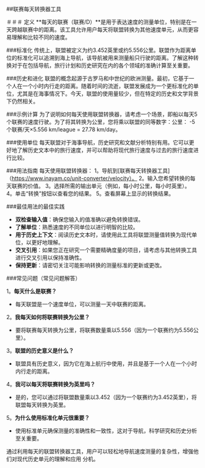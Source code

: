 ##联赛每天转换器工具

＃＃＃ 定义
**每天的联赛（联赛/D）**是用于表达速度的测量单位，特别是在一天跨越联赛中的距离。该工具允许用户每天将联盟转换为其他速度单元，从而更容易理解和比较不同的速度。

###标准化
传统上，联盟被定义为约3.452英里或约5.556公里。联盟作为距离单位的标准化可以追溯到海上导航，该导航被用来测量船只行驶的距离。了解这种转换对于在包括导航，旅行计划和历史研究在内的各个领域的准确计算至关重要。

###历史和进化
联盟的概念起源于古罗马和中世纪的欧洲测量。最初，它基于一个人在一个小时内行走的距离。随着时间的流逝，联盟发展成为一个更标准化的单位，尤其是在海事情况下。今天，联盟的使用量较少，但在特定的历史和文学背景下仍然相关。

###示例计算
为了说明如何每天使用联盟转换器，请考虑一个场景，即船以每天5个联赛的速度行驶。为了将其转换为公里，您将乘以联盟的同等数字：公里：
-5个联赛/天×5.556 km/league = 27.78 km/day。

###使用单位
每天联盟对于海事导航，历史研究和文献分析特别有用。它可以更好地了解历史文本中的旅行速度，并可以帮助将现代旅行速度与过去的旅行速度进行比较。

###用法指南
每天使用联盟转换器：
1。导航到[联赛每天转换器工具]（https://www.inayam.co/unit-converter/velocity）。
2。输入您希望转换的每天联赛的价值。
3。选择所需的输出单元（例如，每小时公里，每小时英里）。
4。单击“转换”按钮以查看您的结果。
5。查看屏幕上显示的转换结果。

###最佳用法的最佳实践
-  **双检查输入值**：确保您输入的值准确以避免转换错误。
-  **了解单位**：熟悉速度的不同单位以进行明智的比较。
-  **用于历史上下文**：阅读历史文本时，请使用此工具将联盟测量值转换为现代单位，以更好地理解。
-  **交叉引用**：如果您正在研究一个需要精确度量的项目，请考虑与其他转换工具进行交叉引用以保持准确性。
-  **保持更新**：请密切关注可能影响转换的测量标准的更新或更改。

###常见问题（常见问题解答）

1。**每天什么是联赛？**
- 每天联盟是一个速度单位，可以测量一天中联赛的距离。

2。**我每天如何将联赛转换为公里？**
- 要将联赛每天转换为公里，将联赛数量乘以5.556（因为一个联赛约为5.556公里）。

3。**联盟的历史意义是什么？**
- 联盟具有历史意义，因为它在海上航行中使用，并且是基于一个人在一个小时内行走的距离。

4。**我可以每天将联赛转换为英里吗？**
- 是的，您可以通过将联盟数量乘以3.452（因为一个联赛约为3.452英里），将联盟每天转换为英里。

5。**为什么使用标准化单元很重要？**
- 使用标准单元确保测量的准确性和一致性，这对于导航，科学研究和历史分析至关重要。

通过利用每天的联盟转换器工具，用户可以轻松地导航速度测量的复杂性，增强他们对现代历史单元的理解和应用 分机。